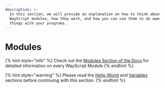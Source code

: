 ```yaml
---
description: >-
  In this section, we will provide an explanation on how to think about
  WayScript modules, how they work, and how you can use them to do awesome
  things with your programs.
---
```


# Modules

{% hint style="info" %}
Check out the [Modules Section of the Docs](../library/modules/) for detailed information on every WayScript Module
{% endhint %}

{% hint style="warning" %}
Please read the [Hello World](hello-world.md) and [Variables](variables.md) sections before continuing with this section.
{% endhint %}




